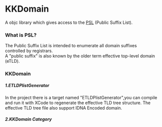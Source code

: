 KKDomain
========

A objc library which gives access to the [PSL](https://publicsuffix.org/) (Public Suffix List).

### What is PSL?
The Public Suffix List is intended to enumerate all domain suffixes controlled by registrars.   
A "public suffix" is also known by the older term effective top-level domain (eTLD).


### KKDomain
##### 1.ETLDPlistGenerator
In the project there is a target named "ETLDPlistGenerator",you can compile and run it with XCode to regenerate the effective TLD tree structure. The effective TLD tree file also support IDNA Encoded domain.

##### 2.KKDomain Category
